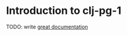 # Introduction to clj-pg-1

TODO: write [great documentation](http://jacobian.org/writing/what-to-write/)
